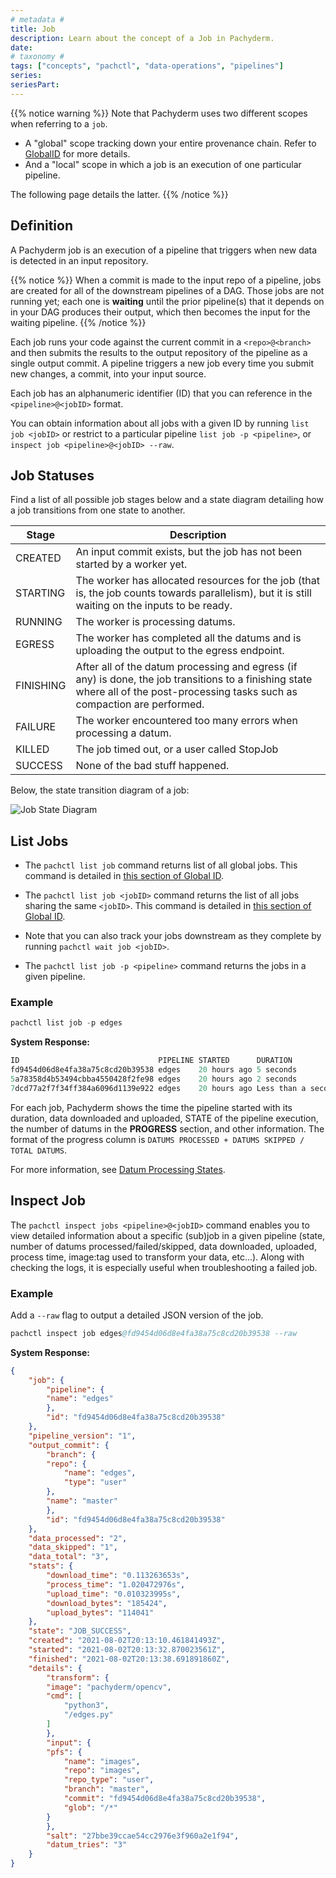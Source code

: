 ```yaml
---
# metadata # 
title: Job
description: Learn about the concept of a Job in Pachyderm. 
date: 
# taxonomy #
tags: ["concepts", "pachctl", "data-operations", "pipelines"]
series:
seriesPart:
--- 
```


{{% notice warning %}}
Note that Pachyderm uses two different scopes when referring to a `job`. 

- A "global" scope tracking down your entire provenance chain. Refer to [GlobalID](../../advanced-concepts/globalID) for more details.
- And a "local" scope in which a job is an execution of one particular pipeline. 

The following page details the latter. 
{{% /notice %}}

## Definition

A Pachyderm job is an execution of a pipeline that triggers
when new data is detected in an input repository. 

{{% notice %}}
When a commit is made to the input repo of a pipeline, jobs are created for all of the downstream pipelines of a DAG. 
Those jobs are not running yet; each one is **waiting** until the prior pipeline(s) that it depends on in your DAG produces their output, 
which then becomes the input for the waiting pipeline.
{{% /notice %}}

Each job runs your code against the current commit in a `<repo>@<branch>` and
then submits the results to the output repository of the pipeline as a single output commit. A pipeline
triggers a new job every time you submit new changes, a commit, into your
input source.

Each job has an alphanumeric identifier (ID) that you can reference in the `<pipeline>@<jobID>` format.

You can obtain information about all jobs with a given ID by running `list job <jobID>` or restrict to a particular pipeline `list job -p <pipeline>`, or `inspect job <pipeline>@<jobID> --raw`.

## Job Statuses
Find a list of all possible job stages below and a state diagram detailing how a job transitions from one state to another.

| Stage     | Description  |
| --------- | ------------ |
|CREATED| An input commit exists, but the job has not been started by a worker yet.|
|STARTING| The worker has allocated resources for the job (that is, the job counts towards parallelism), but it is still waiting on the inputs to be ready.|
|RUNNING|The worker is processing datums.|
|EGRESS|The worker has completed all the datums and is uploading the output to the egress endpoint.|
|FINISHING| After all of the datum processing and egress (if any) is done, the job transitions to a finishing state where all of the post-processing tasks such as compaction are performed.|
|FAILURE|The worker encountered too many errors when processing a datum.|
|KILLED|The job timed out, or a user called StopJob|
|SUCCESS| None of the bad stuff happened.|

Below, the state transition diagram of a job: 

![Job State Diagram](../../images/job-state-diagram.png)

## List Jobs

- The `pachctl list job` command returns list of all global jobs. This command is detailed in [this section of Global ID](../../advanced-concepts/globalID/#list-all-global-commits-and-global-jobs).

- The `pachctl list job <jobID>` command returns the list of all jobs sharing the same `<jobID>`. This command is detailed in [this section of Global ID](../../advanced-concepts/globalID/#list-all-commits-and-jobs-with-a-global-id). 

- Note that you can also track your jobs downstream as they complete by running `pachctl wait job <jobID>`. 

- The `pachctl list job -p <pipeline>` command returns the jobs in a given pipeline.

### Example 

```s
pachctl list job -p edges
```

**System Response:**

```s
ID                               PIPELINE STARTED      DURATION           RESTART PROGRESS  DL       UL       STATE
fd9454d06d8e4fa38a75c8cd20b39538 edges    20 hours ago 5 seconds          0       2 + 1 / 3 181.1KiB 111.4KiB success
5a78358d4b53494cbba4550428f2fe98 edges    20 hours ago 2 seconds          0       1 + 0 / 1 57.27KiB 22.22KiB success
7dcd77a2f7f34ff384a6096d1139e922 edges    20 hours ago Less than a second 0       0 + 0 / 0 0B       0B       success
```

For each job, Pachyderm shows the time the pipeline started with its duration, data downloaded and uploaded, STATE of the pipeline execution, the number of datums in the **PROGRESS** section,  and other information.
The format of the progress column is `DATUMS PROCESSED + DATUMS SKIPPED / TOTAL DATUMS`.


For more information, see [Datum Processing States](../../../concepts/pipeline-concepts/datum/datum-processing-states/).

## Inspect Job
The `pachctl inspect jobs <pipeline>@<jobID>` command enables you to view detailed
information about a specific (sub)job in a given pipeline (state, number of datums processed/failed/skipped, data downloaded, uploaded,
process time, image:tag used to transform your data, etc...). Along with checking the logs, it is especially useful when troubleshooting a failed job.

### Example 
Add a `--raw` flag to output a detailed JSON version of the job.

```s
pachctl inspect job edges@fd9454d06d8e4fa38a75c8cd20b39538 --raw
```

**System Response:**

```json
{
    "job": {
        "pipeline": {
        "name": "edges"
        },
        "id": "fd9454d06d8e4fa38a75c8cd20b39538"
    },
    "pipeline_version": "1",
    "output_commit": {
        "branch": {
        "repo": {
            "name": "edges",
            "type": "user"
        },
        "name": "master"
        },
        "id": "fd9454d06d8e4fa38a75c8cd20b39538"
    },
    "data_processed": "2",
    "data_skipped": "1",
    "data_total": "3",
    "stats": {
        "download_time": "0.113263653s",
        "process_time": "1.020472976s",
        "upload_time": "0.010323995s",
        "download_bytes": "185424",
        "upload_bytes": "114041"
    },
    "state": "JOB_SUCCESS",
    "created": "2021-08-02T20:13:10.461841493Z",
    "started": "2021-08-02T20:13:32.870023561Z",
    "finished": "2021-08-02T20:13:38.691891860Z",
    "details": {
        "transform": {
        "image": "pachyderm/opencv",
        "cmd": [
            "python3",
            "/edges.py"
        ]
        },
        "input": {
        "pfs": {
            "name": "images",
            "repo": "images",
            "repo_type": "user",
            "branch": "master",
            "commit": "fd9454d06d8e4fa38a75c8cd20b39538",
            "glob": "/*"
        }
        },
        "salt": "27bbe39ccae54cc2976e3f960a2e1f94",
        "datum_tries": "3"
    }
}
```



